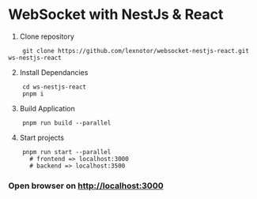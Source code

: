 # WebSocket with NestJs & React

1. Clone repository

```shell
    git clone https://github.com/lexnotor/websocket-nestjs-react.git ws-nestjs-react
```

2. Install Dependancies

```shell
    cd ws-nestjs-react
    pnpm i
```

3. Build Application

```shell
    pnpm run build --parallel
```

4. Start projects

```shell
    pnpm run start --parallel
      # frontend => localhost:3000
      # backend => localhost:3500
```

### Open browser on [http://localhost:3000](http://localhost:3000)
